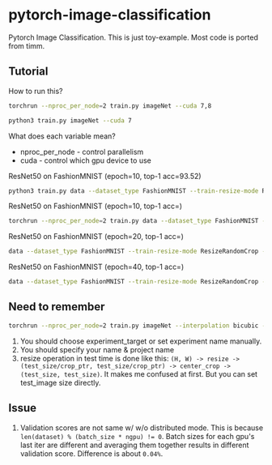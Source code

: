 # pytorch-image-classification
 Pytorch Image Classification. This is just toy-example. Most code is ported from timm.



## Tutorial
How to run this?
```bash
torchrun --nproc_per_node=2 train.py imageNet --cuda 7,8 
```

```bash
python3 train.py imageNet --cuda 7 
```

What does each variable mean?
- nproc_per_node - control parallelism
- cuda - control which gpu device to use



ResNet50 on FashionMNIST (epoch=10, top-1 acc=93.52)

```bash
python3 train.py data --dataset_type FashionMNIST --train-resize-mode ResizeRandomCrop --random-crop-pad 4 --center-crop-ptr 1.0 --mean 0.1307 --std 0.3081 --cutmix 0.0 --mixup 0.0 --remode 0.0 --cuda 5 -m resnet50 --in-channels 1 --drop-path-rate 0.1 --smoothing 0.0 --epoch 10 --weight-decay 1e-4 --scheduler onecyclelr -b 512 -j 16 --pin-memory --amp --channels-last
```



ResNet50 on FashionMNIST (epoch=10, top-1 acc=)

```bash
torchrun --nproc_per_node=2 train.py data --dataset_type FashionMNIST --train-resize-mode ResizeRandomCrop --random-crop-pad 4 --center-crop-ptr 1.0 --mean 0.1307 --std 0.3081 --cutmix 0.0 --mixup 0.0 --remode 0.0 --cuda 3,4 -m resnet50 --in-channels 1 --drop-path-rate 0.1 --smoothing 0.0 --epoch 10 --lr 1.4e-3 --weight-decay 1e-4 --scheduler onecyclelr -b 512 -j 16 --pin-memory --amp --channels-last
```



ResNet50 on FashionMNIST (epoch=20, top-1 acc=)

```bash
data --dataset_type FashionMNIST --train-resize-mode ResizeRandomCrop --interpolation bicubic --random-crop-pad 4 --center-crop-ptr 1.0 --mean 0.1307 --std 0.3081 --cutmix 0.0 --mixup 0.0 --remode 0.2 --cuda 5 -m resnet50 --in-channels 1 --drop-path-rate 0.1 --smoothing 0.1 --epoch 20 --weight-decay 1e-4 --scheduler onecyclelr -b 512 -j 16 --pin-memory --amp --channels-last
```



ResNet50 on FashionMNIST (epoch=40, top-1 acc=)

```bash
data --dataset_type FashionMNIST --train-resize-mode ResizeRandomCrop --interpolation bicubic --random-crop-pad 4 --center-crop-ptr 1.0 --mean 0.1307 --std 0.3081 --cutmix 0.0 --mixup 0.0 --remode 0.5 --cuda 5 -m resnet50 --in-channels 1 --drop-path-rate 0.1 --smoothing 0.1 --epoch 40 --weight-decay 1e-4 --scheduler onecyclelr -b 512 -j 16 --pin-memory --amp --channels-last
```





## Need to remember
```bash
torchrun --nproc_per_node=2 train.py imageNet --interpolation bicubic --lr 1e-3 --epoch 50 --warmup-lr 1e-6 -j 8 --pin-memory --amp --channels-last --cuda 7,8 --who hankyul --exp-target model_name
```

1. You should choose experiment_target or set experiment name manually.
2. You should specify your name & project name
3. resize operation in test time is done like this: `(H, W) -> resize -> (test_size/crop_ptr, test_size/crop_ptr) -> center_crop -> (test_size, test_size)`. It makes me confused at first. But you can set test_image size directly.

## Issue
1. Validation scores are not same w/ w/o distributed mode. This is because `len(dataset) % (batch_size * ngpu) != 0`. Batch sizes for each gpu's last iter are different and averaging them together results in different validation score. Difference is about `0.04%`.